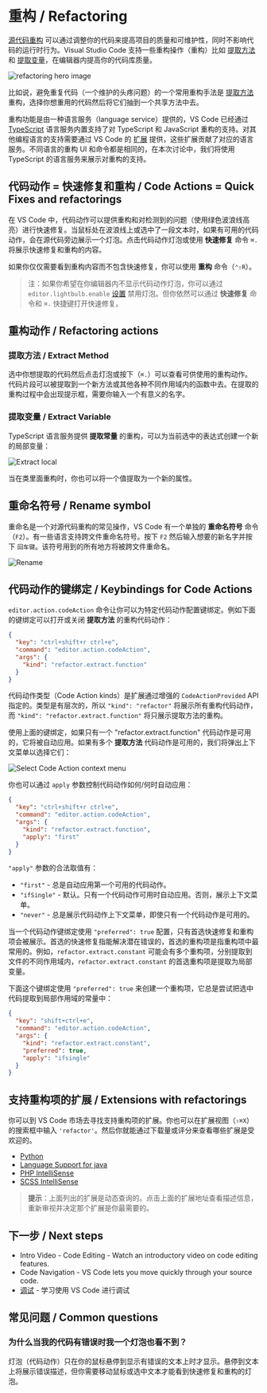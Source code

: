# 重构 / Refactoring

[源代码重构](https://en.wikipedia.org/wiki/Code_refactoring) 可以通过调整你的代码来提高项目的质量和可维护性，同时不影响代码的运行时行为。Visual Studio Code 支持一些重构操作（重构）比如 [提取方法](https://refactoring.com/catalog/extractMethod.html) 和 [提取变量](https://refactoring.com/catalog/extractVariable.html)，在编辑器内提高你的代码库质量。

![refactoring hero image](https://code.visualstudio.com/assets/docs/editor/refactoring/refactoring-hero.png)

比如说，避免重复代码（一个维护的头疼问题）的一个常用重构手法是 [提取方法](https://refactoring.com/catalog/extractMethod.html) 重构，选择你想重用的代码然后将它们抽到一个共享方法中去。

重构功能是由一种语言服务（language service）提供的，VS Code 已经通过 [TypeScript](https://www.typescriptlang.org/) 语言服务内置支持了对 TypeScript 和 JavaScript 重构的支持。对其他编程语言的支持需要通过 VS Code 的 [扩展](https://code.visualstudio.com/docs/editor/extension-gallery) 提供，这些扩展贡献了对应的语言服务。不同语言的重构 UI 和命令都是相同的，在本次讨论中，我们将使用 TypeScript 的语言服务来展示对重构的支持。

## 代码动作 = 快速修复和重构 / Code Actions = Quick Fixes and refactorings

在 VS Code 中，代码动作可以提供重构和对检测到的问题（使用绿色波浪线高亮）进行快速修复。当鼠标处在波浪线上或选中了一段文本时，如果有可用的代码动作，会在源代码旁边展示一个灯泡。点击代码动作灯泡或使用 **快速修复** 命令 `⌘.` 将展示快速修复和重构的内容。

如果你仅仅需要看到重构内容而不包含快速修复，你可以使用 **重构** 命令（`⌃⇧R`）。

> 注：如果你希望在你编辑器内不显示代码动作灯泡，你可以通过 `editor.lightbulb.enable` [设置](https://code.visualstudio.com/docs/getstarted/settings) 禁用灯泡。但你依然可以通过 **快速修复** 命令和 `⌘.` 快捷键打开快速修复。

## 重构动作 / Refactoring actions

### 提取方法 / Extract Method

选中你想提取的代码然后点击灯泡或按下（`⌘.`）可以查看可供使用的重构动作。代码片段可以被提取到一个新方法或其他各种不同作用域内的函数中去。在提取的重构过程中会出现提示框，需要你输入一个有意义的名字。

### 提取变量 / Extract Variable

TypeScript 语言服务提供 **提取常量** 的重构，可以为当前选中的表达式创建一个新的局部变量：

![Extract local](https://code.visualstudio.com/assets/docs/editor/refactoring/ts-extract-local.gif?)

当在类里面重构时，你也可以将一个值提取为一个新的属性。

## 重命名符号 / Rename symbol

重命名是一个对源代码重构的常见操作，VS Code 有一个单独的 **重命名符号** 命令（`F2`）。有一些语言支持跨文件重命名符号。按下 `F2` 然后输入想要的新名字并按下 `回车键`。该符号用到的所有地方将被跨文件重命名。

![Rename](https://code.visualstudio.com/assets/docs/editor/refactoring/rename.png)

## 代码动作的键绑定 / Keybindings for Code Actions

`editor.action.codeAction` 命令让你可以为特定代码动作配置键绑定。例如下面的键绑定可以打开或关闭 **提取方法** 的重构代码动作：

```json
{
  "key": "ctrl+shift+r ctrl+e",
  "command": "editor.action.codeAction",
  "args": {
    "kind": "refactor.extract.function"
  }
}
```

代码动作类型（Code Action kinds）是扩展通过增强的 `CodeActionProvided` API 指定的。类型是有层次的，所以 `"kind": "refactor"` 将展示所有重构代码动作，而 `"kind": "refactor.extract.function"` 将只展示提取方法的重构。

使用上面的键绑定，如果只有一个 "refactor.extract.function" 代码动作是可用的，它将被自动应用。如果有多个 **提取方法** 代码动作是可用的，我们将弹出上下文菜单以选择它们：

![Select Code Action context menu](https://code.visualstudio.com/assets/docs/editor/refactoring/code-action-context-menu.png)

你也可以通过 `apply` 参数控制代码动作如何/何时自动应用：

```json
{
  "key": "ctrl+shift+r ctrl+e",
  "command": "editor.action.codeAction",
  "args": {
    "kind": "refactor.extract.function",
    "apply": "first"
  }
}
```

`"apply"` 参数的合法取值有：

- `"first"` - 总是自动应用第一个可用的代码动作。
- `"ifSingle"` - 默认。只有一个代码动作可用时自动应用。否则，展示上下文菜单。
- `"never"` - 总是展示代码动作上下文菜单，即使只有一个代码动作是可用的。

当一个代码动作键绑定使用 `"preferred": true` 配置，只有首选快速修复和重构项会被展示。首选的快速修复指能解决潜在错误的，首选的重构项是指重构项中最常用的。例如，`refactor.extract.constant` 可能会有多个重构项，分别提取到文件的不同作用域内，`refactor.extract.constant` 的首选重构项是提取为局部变量。

下面这个键绑定使用 `"preferred": true` 来创建一个重构项，它总是尝试把选中代码提取到局部作用域的常量中：

```json
{
  "key": "shift+ctrl+e",
  "command": "editor.action.codeAction",
  "args": {
    "kind": "refactor.extract.constant",
    "preferred": true,
    "apply": "ifsingle"
  }
}
```

## 支持重构项的扩展 / Extensions with refactorings

你可以到 VS Code 市场去寻找支持重构项的扩展。你也可以在扩展视图（`⇧⌘X`）的搜索框中输入 `'refactor'`。然后你就能通过下载量或评分来查看哪些扩展是受欢迎的。

- [Python](https://marketplace.visualstudio.com/items?itemName=ms-python.python)
- [Language Support for java](https://marketplace.visualstudio.com/items?itemName=redhat.java)
- [PHP IntelliSense](https://marketplace.visualstudio.com/items?itemName=felixfbecker.php-intellisense)
- [SCSS IntelliSense](https://marketplace.visualstudio.com/items?itemName=mrmlnc.vscode-scss)

> **提示**：上面列出的扩展是动态查询的。点击上面的扩展地址查看描述信息，重新审视并决定那个扩展是你最需要的。

## 下一步 / Next steps

- Intro Video - Code Editing - Watch an introductory video on code editing features.
- Code Navigation - VS Code lets you move quickly through your source code.
- [调试](../debugging/README.md) - 学习使用 VS Code 进行调试

## 常见问题 / Common questions

### 为什么当我的代码有错误时我一个灯泡也看不到？

灯泡（代码动作）只在你的鼠标悬停到显示有错误的文本上时才显示。悬停到文本上将展示错误描述，但你需要移动鼠标或选中文本才能看到快速修复和重构的灯泡。
